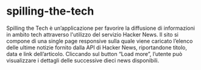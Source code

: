 # spilling-the-tech
 
Spilling the Tech è un’applicazione per favorire la diffusione di informazioni in ambito tech attraverso l'utilizzo del servizio Hacker News. Il sito si compone di una single page responsive sulla quale viene caricato l’elenco delle ultime notizie fornito dalla API di Hacker News, riportandone titolo, data e link dell’articolo. Cliccando sul button “Load more”, l’utente può visualizzare i dettagli delle successive dieci news disponibili.
